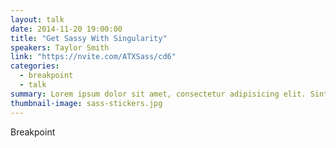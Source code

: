 ```yaml
---
layout: talk
date: 2014-11-20 19:00:00
title: "Get Sassy With Singularity"
speakers: Taylor Smith
link: "https://nvite.com/ATXSass/cd6"
categories:
  - breakpoint
  - talk
summary: Lorem ipsum dolor sit amet, consectetur adipisicing elit. Sint labore aspernatur aperiam iure repellat esse tempora quisquam, error iusto, maiores quaerat blanditiis ipsum!
thumbnail-image: sass-stickers.jpg
---
```


Breakpoint 
